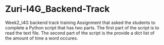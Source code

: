 # Zuri-I4G_Backend-Track
Week2_I4G backend track training Assignment that asked the students to complete a Python script that has two parts. 
The first part of the script is to read the text file.
The second part of the script is the provide a dict list of the amount of time a word occures.
